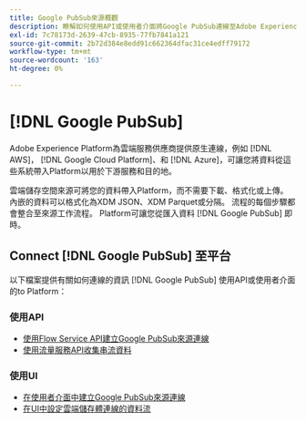 ```yaml
---
title: Google PubSub來源概觀
description: 瞭解如何使用API或使用者介面將Google PubSub連線至Adobe Experience Platform。
exl-id: 7c78173d-2639-47cb-8935-77fb7841a121
source-git-commit: 2b72d384e8edd91c662364dfac31ce4edff79172
workflow-type: tm+mt
source-wordcount: '163'
ht-degree: 0%

---
```


# [!DNL Google PubSub]

Adobe Experience Platform為雲端服務供應商提供原生連線，例如 [!DNL AWS]， [!DNL Google Cloud Platform]、和 [!DNL Azure]，可讓您將資料從這些系統帶入Platform以用於下游服務和目的地。

雲端儲存空間來源可將您的資料帶入Platform，而不需要下載、格式化或上傳。 內嵌的資料可以格式化為XDM JSON、XDM Parquet或分隔。 流程的每個步驟都會整合至來源工作流程。 Platform可讓您從匯入資料 [!DNL Google PubSub] 即時。

## Connect [!DNL Google PubSub] 至平台

以下檔案提供有關如何連線的資訊 [!DNL Google PubSub] 使用API或使用者介面的to Platform：

### 使用API

- [使用Flow Service API建立Google PubSub來源連線](../../tutorials/api/create/cloud-storage/google-pubsub.md)
- [使用流量服務API收集串流資料](../../tutorials/api/collect/streaming.md)

### 使用UI

- [在使用者介面中建立Google PubSub來源連線](../../tutorials/ui/create/cloud-storage/google-pubsub.md)
- [在UI中設定雲端儲存體連線的資料流](../../tutorials/ui/dataflow/streaming/cloud-storage-streaming.md)
